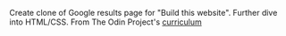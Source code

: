 Create clone of Google results page for "Build this website". Further dive into HTML/CSS. From The Odin Project's [curriculum](http://www.theodinproject.com/courses/web-development-101/lessons/html-css)